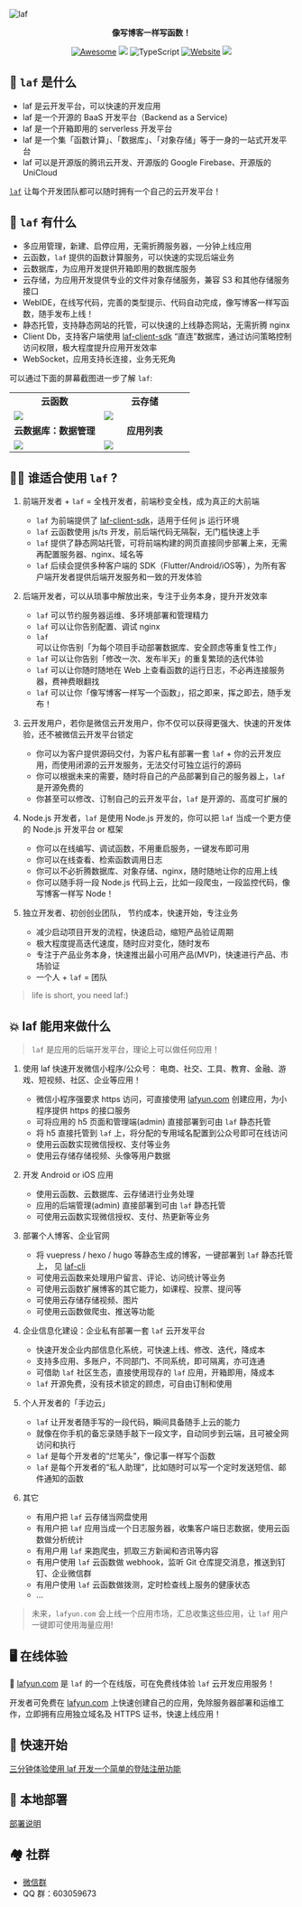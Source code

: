 ![laf](https://socialify.git.ci/lafjs/laf/image?description=1&descriptionEditable=像写博客一样写函数！&font=Raleway&forks=1&language=1&name=1&owner=1&pattern=Circuit%20Board&stargazers=1&theme=Dark)

<div align="center">
  <p>
    <b>像写博客一样写函数！</b>
  </p>

  <p>
    
  [![Awesome](https://cdn.rawgit.com/sindresorhus/awesome/d7305f38d29fed78fa85652e3a63e154dd8e8829/media/badge.svg)](https://github.com/lafjs/laf)
  [![](https://img.shields.io/docker/pulls/lafyun/system-server)](https://hub.docker.com/r/lafyun/system-server)
  ![TypeScript](https://img.shields.io/badge/typescript-%23007ACC.svg?logo=typescript&logoColor=white)
  [![Website](https://img.shields.io/website?url=https%3A%2F%2Fdocs.lafyun.com&logo=Postwoman)](https://docs.lafyun.com/)
  <a href="https://cdn.jsdelivr.net/gh/yangchuansheng/imghosting3@main/uPic/2022-04-22-14-21-MRJH9o.png"><img src="https://img.shields.io/badge/%E5%BE%AE%E4%BF%A1%E7%BE%A4-2000%2B-brightgreen"></a>

  </p>
</div>

## 👀 `laf` 是什么

- laf 是云开发平台，可以快速的开发应用
- laf 是一个开源的 BaaS 开发平台（Backend as a Service)
- laf 是一个开箱即用的 serverless 开发平台
- laf 是一个集「函数计算」、「数据库」、「对象存储」等于一身的一站式开发平台
- laf 可以是开源版的腾讯云开发、开源版的 Google Firebase、开源版的 UniCloud

[`laf`](https://github.com/lafjs/laf) 让每个开发团队都可以随时拥有一个自己的云开发平台！

## 🎉 `laf` 有什么

- 多应用管理，新建、启停应用，无需折腾服务器，一分钟上线应用
- 云函数，`laf` 提供的函数计算服务，可以快速的实现后端业务
- 云数据库，为应用开发提供开箱即用的数据库服务
- 云存储，为应用开发提供专业的文件对象存储服务，兼容 S3 和其他存储服务接口
- WebIDE，在线写代码，完善的类型提示、代码自动完成，像写博客一样写函数，随手发布上线！
- 静态托管，支持静态网站的托管，可以快速的上线静态网站，无需折腾 nginx
- Client Db，支持客户端使用 [laf-client-sdk](https://github.com/lafjs/laf/tree/main/packages/client-sdk) “直连”数据库，通过访问策略控制访问权限，极大程度提升应用开发效率
- WebSocket，应用支持长连接，业务无死角

可以通过下面的屏幕截图进一步了解 `laf`:
<table>
  <tr>
      <td width="50%" align="center"><b>云函数</b></td>
      <td width="50%" align="center"><b>云存储</b></td>
  </tr>
  <tr>
     <td><img src="https://9b069020-06e3-4949-83d9-992a52ca99fe.lafyun.com/file/laf_preview_screens/ide.png"/></td>
     <td><img src="https://9b069020-06e3-4949-83d9-992a52ca99fe.lafyun.com/file/laf_preview_screens/files.png"/></td>
  </tr>
  <tr>
      <td width="50%" align="center"><b>云数据库：数据管理</b></td>
      <td width="50%" align="center"><b>应用列表</b></td>
  </tr>
  <tr>
     <td><img src="https://9b069020-06e3-4949-83d9-992a52ca99fe.lafyun.com/file/laf_preview_screens/collection.png"/></td>
     <td><img src="https://9b069020-06e3-4949-83d9-992a52ca99fe.lafyun.com/file/laf_preview_screens/apps.png"/></td>
  </tr>
</table>

## 👨‍💻 谁适合使用 `laf` ?

1. 前端开发者 + `laf` = 全栈开发者，前端秒变全栈，成为真正的大前端
    - `laf` 为前端提供了 [laf-client-sdk](https://github.com/lafjs/laf/tree/main/packages/client-sdk)，适用于任何 js 运行环境
    - `laf` 云函数使用 js/ts 开发，前后端代码无隔裂，无门槛快速上手
    - `laf` 提供了静态网站托管，可将前端构建的网页直接同步部署上来，无需再配置服务器、nginx、域名等
    - `laf` 后续会提供多种客户端的 SDK（Flutter/Android/iOS等），为所有客户端开发者提供后端开发服务和一致的开发体验

2. 后端开发者，可以从琐事中解放出来，专注于业务本身，提升开发效率
    - `laf` 可以节约服务器运维、多环境部署和管理精力
    - `laf` 可以让你告别配置、调试 nginx
    - `laf` 可以让你告别「为每个项目手动部署数据库、安全顾虑等重复性工作」
    - `laf` 可以让你告别「修改一次、发布半天」的重复繁琐的迭代体验
    - `laf` 可以让你随时随地在 Web 上查看函数的运行日志，不必再连接服务器，费神费眼翻找
    - `laf` 可以让你「像写博客一样写一个函数」，招之即来，挥之即去，随手发布！

3. 云开发用户，若你是微信云开发用户，你不仅可以获得更强大、快速的开发体验，还不被微信云开发平台锁定
    - 你可以为客户提供源码交付，为客户私有部署一套 `laf` + 你的云开发应用，而使用闭源的云开发服务，无法交付可独立运行的源码
    - 你可以根据未来的需要，随时将自己的产品部署到自己的服务器上，`laf` 是开源免费的
    - 你甚至可以修改、订制自己的云开发平台，`laf` 是开源的、高度可扩展的

4. Node.js 开发者，`laf` 是使用 Node.js 开发的，你可以把 `laf` 当成一个更方便的 Node.js 开发平台 or 框架
    - 你可以在线编写、调试函数，不用重启服务，一键发布即可用
    - 你可以在线查看、检索函数调用日志
    - 你可以不必折腾数据库、对象存储、nginx，随时随地让你的应用上线
    - 你可以随手将一段 Node.js 代码上云，比如一段爬虫，一段监控代码，像写博客一样写 Node！

5. 独立开发者、初创创业团队， 节约成本，快速开始，专注业务
    - 减少启动项目开发的流程，快速启动，缩短产品验证周期
    - 极大程度提高迭代速度，随时应对变化，随时发布
    - 专注于产品业务本身，快速推出最小可用产品(MVP)，快速进行产品、市场验证
    - 一个人 + `laf` = 团队

> life is short, you need laf:)

## 💥 laf 能用来做什么

> `laf` 是应用的后端开发平台，理论上可以做任何应用！


1. 使用 laf 快速开发微信小程序/公众号： 电商、社交、工具、教育、金融、游戏、短视频、社区、企业等应用！
    - 微信小程序强要求 https 访问，可直接使用 [lafyun.com](http://www.lafyun.com) 创建应用，为小程序提供 https 的接口服务
    - 可将应用的 h5 页面和管理端(admin) 直接部署到可由 `laf` 静态托管
    - 将 h5 直接托管到 `laf` 上，将分配的专用域名配置到公众号即可在线访问
    - 使用云函数实现微信授权、支付等业务
    - 使用云存储存储视频、头像等用户数据

2. 开发 Android or iOS 应用
    - 使用云函数、云数据库、云存储进行业务处理
    - 应用的后端管理(admin) 直接部署到可由 `laf` 静态托管
    - 可使用云函数实现微信授权、支付、热更新等业务

3. 部署个人博客、企业官网
    - 将 vuepress / hexo / hugo 等静态生成的博客，一键部署到 `laf` 静态托管上， 见 [laf-cli](https://github.com/lafjs/laf-cli)
    - 可使用云函数来处理用户留言、评论、访问统计等业务
    - 可使用云函数扩展博客的其它能力，如课程、投票、提问等
    - 可使用云存储存储视频、图片
    - 可使用云函数做爬虫、推送等功能

4. 企业信息化建设：企业私有部署一套 `laf` 云开发平台
    - 快速开发企业内部信息化系统，可快速上线、修改、迭代，降成本
    - 支持多应用、多账户，不同部门、不同系统，即可隔离，亦可连通
    - 可借助 `laf` 社区生态，直接使用现存的 `laf` 应用，开箱即用，降成本
    - `laf` 开源免费，没有技术锁定的顾虑，可自由订制和使用

5. 个人开发者的「手边云」
    - `laf` 让开发者随手写的一段代码，瞬间具备随手上云的能力
    - 就像在你手机的备忘录随手敲下一段文字，自动同步到云端，且可被全网访问和执行
    - `laf` 是每个开发者的“烂笔头”，像记事一样写个函数
    - `laf` 是每个开发者的“私人助理”，比如随时可以写一个定时发送短信、邮件通知的函数

6. 其它
    - 有用户把 `laf` 云存储当网盘使用
    - 有用户把 `laf` 应用当成一个日志服务器，收集客户端日志数据，使用云函数做分析统计
    - 有用户用 `laf` 来跑爬虫，抓取三方新闻和咨讯等内容
    - 有用户使用 `laf` 云函数做 webhook，监听 Git 仓库提交消息，推送到钉钉、企业微信群
    - 有用户使用 `laf` 云函数做拨测，定时检查线上服务的健康状态
    - ...


> 未来，`lafyun.com` 会上线一个应用市场，汇总收集这些应用，让 `laf` 用户一键即可使用海量应用!

## 🖥 在线体验

🎉 [lafyun.com](http://www.lafyun.com) 是 `laf` 的一个在线版，可在免费线体验 `laf` 云开发应用服务！

开发者可免费在 [lafyun.com](http://www.lafyun.com) 上快速创建自己的应用，免除服务器部署和运维工作，立即拥有应用独立域名及 HTTPS 证书，快速上线应用！


## 🚀 快速开始

[三分钟体验使用 laf 开发一个简单的登陆注册功能](./quick-start.md)


## 🎉 本地部署

[部署说明](./docs/guide/function/install.md)


## 🏘️ 社群

+ [微信群](https://cdn.jsdelivr.net/gh/yangchuansheng/imghosting3@main/uPic/2022-04-22-14-21-MRJH9o.png)
+ QQ 群：603059673
